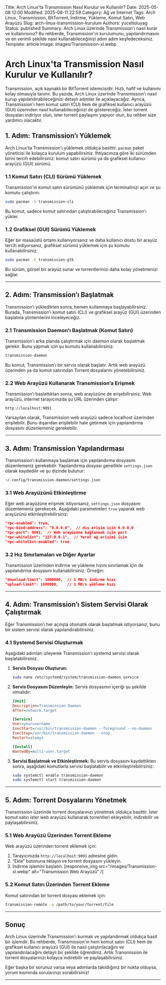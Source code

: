 Title: Arch Linux'ta Transmission Nasıl Kurulur ve Kullanılır?
Date: 2025-05-08 12:00
Modified: 2025-08-11 22:59
Category: Ağ ve İnternet
Tags: Arch Linux, Transmission, BitTorrent, İndirme, Yükleme, Komut Satırı, Web Arayüzü
Slug: arch-linux-transmission-kurulum
Authors: yuceltoluyag
Status: published
Summary: Arch Linux üzerinde Transmission'ı nasıl kurar ve kullanırsınız? Bu rehberde, Transmission'ın kurulumunu, yapılandırmasını ve en verimli şekilde nasıl kullanabileceğinizi adım adım keşfedeceksiniz.
Template: article
Image: images/Transmission-xl.webp

# Arch Linux'ta Transmission Nasıl Kurulur ve Kullanılır?

Transmission, açık kaynaklı bir BitTorrent istemcisidir. Hızlı, hafif ve kullanımı kolay olmasıyla tanınır. Bu yazıda, Arch Linux üzerinde Transmission'ı nasıl kurup yapılandırabileceğinizi detaylı adımlar ile açıklayacağız. Ayrıca, Transmission'ı hem komut satırı (CLI) hem de grafiksel kullanıcı arayüzü (GUI) üzerinden nasıl kullanabileceğinizi de göstereceğiz. İster torrent dosyaları indiriyor olun, ister torrent paylaşımı yapıyor olun, bu rehber size yardımcı olacaktır.

## 1. Adım: Transmission’ı Yüklemek

Arch Linux'ta Transmission'ı yüklemek oldukça basittir. `pacman` paket yöneticisi ile kolayca kurulum yapabilirsiniz. İhtiyacınıza göre iki sürümden birini tercih edebilirsiniz: komut satırı sürümü ya da grafiksel kullanıcı arayüzü (GUI) sürümü.

### 1.1 Komut Satırı (CLI) Sürümü Yüklemek

Transmission'ın komut satırı sürümünü yüklemek için terminalinizi açın ve şu komutu çalıştırın:

```bash
sudo pacman -S transmission-cli
```

Bu komut, sadece komut satırından çalıştırabileceğiniz Transmission'ı yükler.

### 1.2 Grafiksel (GUI) Sürümü Yüklemek

Eğer bir masaüstü ortamı kullanıyorsanız ve daha kullanıcı dostu bir arayüz tercih ediyorsanız, grafiksel sürümü yüklemek için şu komutu kullanabilirsiniz:

```bash
sudo pacman -S transmission-gtk
```

Bu sürüm, görsel bir arayüz sunar ve torrentlerinizi daha kolay yönetmenizi sağlar.

---

## 2. Adım: Transmission’ı Başlatmak

Transmission’ı yükledikten sonra, hemen kullanmaya başlayabilirsiniz. Burada, Transmission’ı komut satırı (CLI) ve grafiksel arayüz (GUI) üzerinden başlatma yöntemlerini inceleyeceğiz.

### 2.1 Transmission Daemon'ı Başlatmak (Komut Satırı)

Transmission'ı arka planda çalıştırmak için daemon olarak başlatmak gerekir. Bunu yapmak için şu komutu kullanabilirsiniz:

```bash
transmission-daemon
```

Bu komut, Transmission'ı bir servis olarak başlatır. Artık web arayüzü üzerinden ya da komut satırından Torrent dosyalarını yönetebilirsiniz.

### 2.2 Web Arayüzü Kullanarak Transmission’a Erişmek

Transmission’ı başlattıktan sonra, web arayüzüne de erişebilirsiniz. Web arayüzü, internet tarayıcınızda şu URL üzerinden çalışır:

```
http://localhost:9091
```

Varsayılan olarak, Transmission web arayüzü sadece localhost üzerinden erişilebilir. Bunu dışarıdan erişilebilir hale getirmek için yapılandırma dosyasını düzenlemeniz gerekebilir.

---

## 3. Adım: Transmission Yapılandırması

Transmission’ı kullanmaya başlamak için yapılandırma dosyasını düzenlemeniz gerekebilir. Yapılandırma dosyası genellikle `settings.json` olarak kaydedilir ve şu dizinde bulunur:

```bash
~/.config/transmission-daemon/settings.json
```

### 3.1 Web Arayüzünü Etkinleştirme

Eğer web arayüzüne erişmek istiyorsanız, `settings.json` dosyasını düzenlemeniz gerekecek. Aşağıdaki parametreleri `true` yaparak web arayüzünü etkinleştirebilirsiniz:

```json
"rpc-enabled": true,
"rpc-bind-address": "0.0.0.0",  // dış erişim için 0.0.0.0
"rpc-port": 9091,  // Web arayüzüne bağlanmak için port
"rpc-whitelist": "127.0.0.1",  // Yerel ağ erişimi için
"rpc-whitelist-enabled": true
```

### 3.2 Hız Sınırlamaları ve Diğer Ayarlar

Transmission üzerinden indirme ve yükleme hızını sınırlamak için de yapılandırma dosyasını kullanabilirsiniz. Örneğin:

```json
"download-limit": 1000000,  // 1 MB/s indirme hızı
"upload-limit": 1000000,    // 1 MB/s yükleme hızı
```

---

## 4. Adım: Transmission’ı Sistem Servisi Olarak Çalıştırmak

Eğer Transmission’ı her açılışta otomatik olarak başlatmak istiyorsanız, bunu bir sistem servisi olarak yapılandırabilirsiniz.

### 4.1 Systemd Servisi Oluşturmak

Aşağıdaki adımları izleyerek Transmission'ı systemd servisi olarak başlatabilirsiniz.

1. **Servis Dosyası Oluşturun:**

   ```bash
   sudo nano /etc/systemd/system/transmission-daemon.service
   ```

2. **Servis Dosyasını Düzenleyin:**
   Servis dosyasının içeriği şu şekilde olmalıdır:

   ```ini
   [Unit]
   Description=Transmission Daemon
   After=network.target

   [Service]
   User=yourusername
   ExecStart=/usr/bin/transmission-daemon --foreground --no-daemon
   ExecStop=/usr/bin/transmission-daemon --stop
   Restart=always

   [Install]
   WantedBy=multi-user.target
   ```

3. **Servisi Başlatmak ve Etkinleştirmek:**
   Bu servis dosyasını kaydettikten sonra, aşağıdaki komutlarla servisi başlatabilir ve etkinleştirebilirsiniz:

   ```bash
   sudo systemctl enable transmission-daemon
   sudo systemctl start transmission-daemon
   ```

---

## 5. Adım: Torrent Dosyalarını Yönetmek

Transmission üzerinde torrent dosyalarınızı yönetmek oldukça basittir. İster komut satırı ister web arayüzü kullanarak torrentleri ekleyebilir, indirebilir ve paylaşabilirsiniz.

### 5.1 Web Arayüzü Üzerinden Torrent Ekleme

Web arayüzü üzerinden torrent eklemek için:

1. Tarayıcınızda `http://localhost:9091` adresine gidin.
2. “Ekle” butonuna tıklayın ve torrent dosyasını yükleyin.
3. İndirme işlemini başlatın.
[responsive_img src="/images/Transmission-xl.webp" alt="Transmission Web Arayüzü" /]
### 5.2 Komut Satırı Üzerinden Torrent Ekleme

Komut satırından bir torrent dosyası eklemek için:

```bash
transmission-remote -a /path/to/your/torrent/file
```

---

## Sonuç

Arch Linux üzerinde Transmission'ı kurmak ve yapılandırmak oldukça basit bir işlemdir. Bu rehberde, Transmission'ın hem komut satırı (CLI) hem de grafiksel kullanıcı arayüzü (GUI) ile nasıl çalıştırılacağını ve yapılandırılacağını detaylı bir şekilde öğrendiniz. Artık Transmission ile torrent dosyalarınızı kolayca indirebilir ve paylaşabilirsiniz.



Eğer başka bir sorunuz varsa veya adımlarda takıldığınız bir nokta olduysa, yorum kısmında sorularınızı sorabilirsiniz!

---
